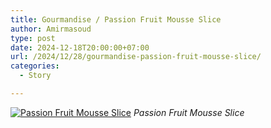 ```yaml
---
title: Gourmandise / Passion Fruit Mousse Slice
author: Amirmasoud
type: post
date: 2024-12-18T20:00:00+07:00
url: /2024/12/28/gourmandise-passion-fruit-mousse-slice/
categories:
  - Story

---
```


[![Passion Fruit Mousse Slice](/stories/IMG_0502.jpeg)](/stories/IMG_0502.jpeg)
*Passion Fruit Mousse Slice*
